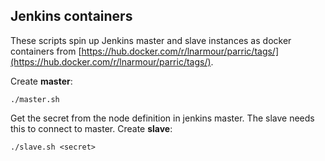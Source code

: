 ## Jenkins containers ## 

These scripts spin up Jenkins master and slave instances as docker containers from [https://hub.docker.com/r/lnarmour/parric/tags/](https://hub.docker.com/r/lnarmour/parric/tags/).

Create **master**:
```
./master.sh
```

Get the secret from the node definition in jenkins master. The slave needs this to connect to master. Create **slave**:
```
./slave.sh <secret>
```
